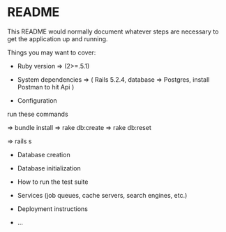 # README

This README would normally document whatever steps are necessary to get the
application up and running.

Things you may want to cover:

* Ruby version => (2>=.5.1)

* System dependencies => (
Rails 5.2.4, 
database => Postgres,
install Postman to hit Api )

* Configuration

run these commands

=> bundle install
=> rake db:create
=> rake db:reset

=> rails s

* Database creation

* Database initialization

* How to run the test suite

* Services (job queues, cache servers, search engines, etc.)

* Deployment instructions

* ...
